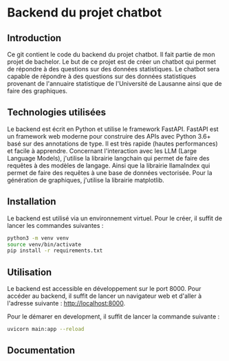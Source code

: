 # Backend du projet chatbot

## Introduction

Ce git contient le code du backend du projet chatbot. Il fait partie de mon projet de bachelor. Le but de ce projet est de créer un chatbot qui permet de répondre à des questions sur des données statistiques. Le chatbot sera capable de répondre à des questions sur des données statistiques provenant de l'annuaire statistique de l'Université de Lausanne ainsi que de faire des graphiques.

## Technologies utilisées

Le backend est écrit en Python et utilise le framework FastAPI. FastAPI est un framework web moderne pour construire des APIs avec Python 3.6+ basé sur des annotations de type. Il est très rapide (hautes performances) et facile à apprendre. Concernant l'interaction avec les LLM (Large Language Models), j'utilise la librairie langchain qui permet de faire des requêtes à des modèles de langage. Ainsi que la librairie llamaIndex qui permet de faire des requêtes à une base de données vectorisée. Pour la génération de graphiques, j'utilise la librairie matplotlib.

## Installation

Le backend est utilisé via un environnement virtuel. Pour le créer, il suffit de lancer les commandes suivantes :

```bash
python3 -m venv venv
source venv/bin/activate
pip install -r requirements.txt
```

## Utilisation

Le backend est accessible en développement sur le port 8000. Pour accéder au backend, il suffit de lancer un navigateur web et d'aller à l'adresse suivante : [http://localhost:8000](http://localhost:8000).

Pour le démarer en development, il suffit de lancer la commande suivante :

```bash
uvicorn main:app --reload
```

## Documentation